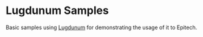 # Lugdunum Samples

Basic samples using [Lugdunum](https://github.com/Lugdunum3D/Lugdunum) for demonstrating the usage of it to Epitech.
